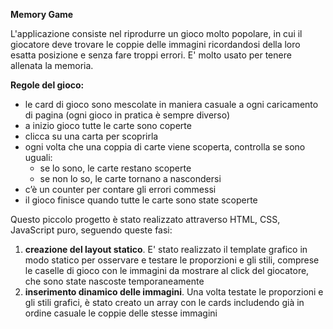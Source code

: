 **Memory Game**

L'applicazione consiste nel riprodurre un gioco molto popolare, in cui il giocatore deve trovare le coppie delle immagini ricordandosi della loro esatta posizione e senza fare troppi errori. E' molto usato per tenere allenata la memoria.

**Regole del gioco:**

- le card di gioco sono mescolate in maniera casuale a ogni caricamento di pagina (ogni gioco in pratica è sempre diverso)
- a inizio gioco tutte le carte sono coperte
- clicca su una carta per scoprirla
- ogni volta che una coppia di carte viene scoperta, controlla se sono uguali:
    - se lo sono, le carte restano scoperte
    - se non lo so, le carte tornano a nascondersi
- c’è un counter per contare gli errori commessi
- il gioco finisce quando tutte le carte sono state scoperte

Questo piccolo progetto è stato realizzato attraverso HTML, CSS, JavaScript puro, seguendo queste fasi:

1) **creazione del layout statico**. E' stato realizzato il template grafico in modo statico per osservare e testare le proporzioni e gli stili, comprese le caselle di gioco con le immagini da mostrare al click del giocatore, che sono state nascoste temporaneamente
2) **inserimento dinamico delle immagini**. Una volta testate le proporzioni e gli stili grafici, è stato creato un array con le cards includendo già in ordine casuale le coppie delle stesse immagini
